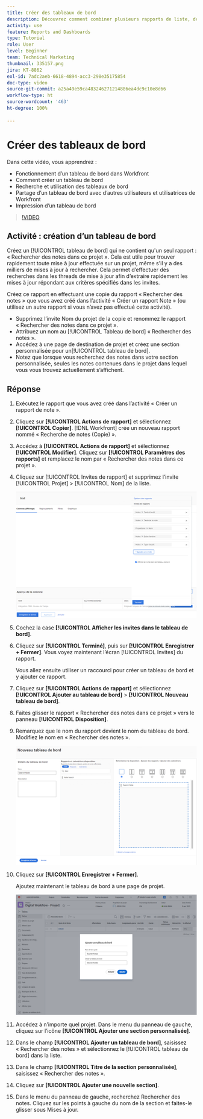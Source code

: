 ```yaml
---
title: Créer des tableaux de bord
description: Découvrez comment combiner plusieurs rapports de liste, des graphiques, des calendriers et des pages web externes dans un tableau de bord dans Workfront.
activity: use
feature: Reports and Dashboards
type: Tutorial
role: User
level: Beginner
team: Technical Marketing
thumbnail: 335157.png
jira: KT-8862
exl-id: 7adc2aeb-6618-4894-acc3-298e35175854
doc-type: video
source-git-commit: a25a49e59ca483246271214886ea4dc9c10e8d66
workflow-type: ht
source-wordcount: '463'
ht-degree: 100%

---
```


# Créer des tableaux de bord

Dans cette vidéo, vous apprendrez :

* Fonctionnement d’un tableau de bord dans Workfront
* Comment créer un tableau de bord
* Recherche et utilisation des tableaux de bord
* Partage d’un tableau de bord avec d’autres utilisateurs et utilisatrices de Workfront
* Impression d’un tableau de bord

>[!VIDEO](https://video.tv.adobe.com/v/335157/?quality=12&learn=on)

## Activité : création d’un tableau de bord

Créez un [!UICONTROL tableau de bord] qui ne contient qu&#39;un seul rapport : « Rechercher des notes dans ce projet ». Cela est utile pour trouver rapidement toute mise à jour effectuée sur un projet, même s&#39;il y a des milliers de mises à jour à rechercher. Cela permet d’effectuer des recherches dans les threads de mise à jour afin d’extraire rapidement les mises à jour répondant aux critères spécifiés dans les invites.

Créez ce rapport en effectuant une copie du rapport « Rechercher des notes » que vous avez créé dans l’activité « Créer un rapport Note » (ou utilisez un autre rapport si vous n’avez pas effectué cette activité).

* Supprimez l’invite Nom du projet de la copie et renommez le rapport « Rechercher des notes dans ce projet ».
* Attribuez un nom au [!UICONTROL Tableau de bord] « Rechercher des notes ».
* Accédez à une page de destination de projet et créez une section personnalisée pour un[!UICONTROL tableau de bord].
* Notez que lorsque vous recherchez des notes dans votre section personnalisée, seules les notes contenues dans le projet dans lequel vous vous trouvez actuellement s’affichent.

## Réponse

1. Exécutez le rapport que vous avez créé dans l’activité « Créer un rapport de note ».
1. Cliquez sur **[!UICONTROL Actions de rapport]** et sélectionnez **[!UICONTROL Copier]**. [!DNL Workfront] crée un nouveau rapport nommé « Recherche de notes (Copie) ».
1. Accédez à **[!UICONTROL Actions de rapport]** et sélectionnez **[!UICONTROL Modifier]**. Cliquez sur **[!UICONTROL Paramètres des rapports]** et remplacez le nom par « Rechercher des notes dans ce projet ».
1. Cliquez sur [!UICONTROL Invites de rapport] et supprimez l’invite [!UICONTROL Projet] > [!UICONTROL Nom] de la liste.

   ![Image de l’écran permettant de créer un tableau de bord](assets/edit-report-prompts.png)

1. Cochez la case **[!UICONTROL Afficher les invites dans le tableau de bord]**.
1. Cliquez sur **[!UICONTROL Terminé]**, puis sur **[!UICONTROL Enregistrer + Fermer]**. Vous voyez maintenant l’écran [!UICONTROL Invites] du rapport.

   Vous allez ensuite utiliser un raccourci pour créer un tableau de bord et y ajouter ce rapport.

1. Cliquez sur **[!UICONTROL Actions de rapport]** et sélectionnez **[!UICONTROL Ajouter au tableau de bord]** > **[!UICONTROL Nouveau tableau de bord]**.
1. Faites glisser le rapport « Rechercher des notes dans ce projet » vers le panneau **[!UICONTROL Disposition]**.
1. Remarquez que le nom du rapport devient le nom du tableau de bord. Modifiez le nom en « Rechercher des notes ».

   ![Image de l’écran permettant de créer un tableau de bord](assets/create-dashboard.png)

1. Cliquez sur **[!UICONTROL Enregistrer + Fermer]**.

   Ajoutez maintenant le tableau de bord à une page de projet.

   ![Image de l’écran permettant de créer un tableau de bord](assets/add-custom-section.png)

1. Accédez à n’importe quel projet. Dans le menu du panneau de gauche, cliquez sur l’icône **[!UICONTROL Ajouter une section personnalisée]**.
1. Dans le champ **[!UICONTROL Ajouter un tableau de bord]**, saisissez « Rechercher des notes » et sélectionnez le [!UICONTROL tableau de bord] dans la liste.
1. Dans le champ **[!UICONTROL Titre de la section personnalisée]**, saisissez « Rechercher des notes ».
1. Cliquez sur **[!UICONTROL Ajouter une nouvelle section]**.
1. Dans le menu du panneau de gauche, recherchez Rechercher des notes. Cliquez sur les points à gauche du nom de la section et faites-le glisser sous Mises à jour.
